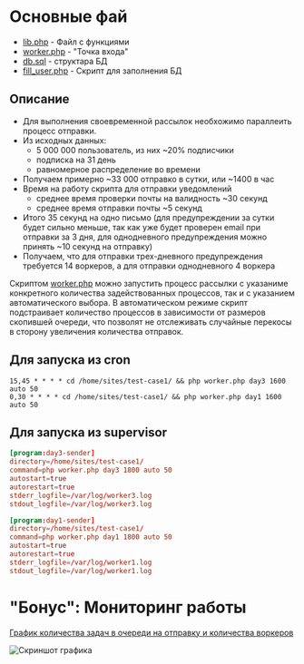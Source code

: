 # Основные фай

* [lib.php](lib.php) - Файл с функциями
* [worker.php](worker.php) - "Точка входа"
* [db.sql](db.sql) - структара БД
* [fill_user.php](fill_user.php) - Скрипт для заполнения БД

## Описание
* Для выполнения своевременной рассылок необхожимо параллеить процесс отправки.
* Из исходных данных:
  * 5 000 000 пользователь, из них ~20% подписчики
  * подписка на 31 день
  * равномерное распределение во времени
* Получаем примерно ~33 000 отправко в сутки, или ~1400 в час
* Время на работу скрипта для отправки уведомлений
  * среднее время проверки почты на валидность ~30 секунд
  * среднее время отправки почты ~5 секунд
* Итого 35 секунд на одно письмо (для предупреждении за сутки будет сильно меньше, так как уже будет проверен email при отправки за 3 дня, для однодневного предупреждения можно принять ~10 секунд на отправку)
* Получаем, что для отправки трех-дневного предупреждения требуется 14 воркеров, а для отправки однодневного 4 воркера

  
Скриптом [worker.php](worker.php) можно запустить процесс рассылки с указаниме конкретного количества задействованных процессов, так и с указанием автоматического выбора.
В автоматическом режиме скрипт подстраивает количество процессов в зависимости от размеров скопившей очереди, что позволят не отслеживать случайные перекосы в сторону увеличения количества отправок.

## Для запуска из cron
```cron
15,45 * * * * cd /home/sites/test-case1/ && php worker.php day3 1600 auto 50
0,30 * * * * cd /home/sites/test-case1/ && php worker.php day1 1600 auto 50
```

## Для запуска из supervisor
```conf
[program:day3-sender]
directory=/home/sites/test-case1/
command=php worker.php day3 1800 auto 50
autostart=true
autorestart=true
stderr_logfile=/var/log/worker3.log
stdout_logfile=/var/log/worker3.log

[program:day1-sender]
directory=/home/sites/test-case1/
command=php worker.php day1 1800 auto 50
autostart=true
autorestart=true
stderr_logfile=/var/log/worker1.log
stdout_logfile=/var/log/worker1.log
```


# "Бонус": Мониторинг работы
[График количества задач в очереди на отправку и количества воркеров](http://test-case1.tale.webtricks.pro/)

![Скриншот графика](Screensho_1.jpg)

